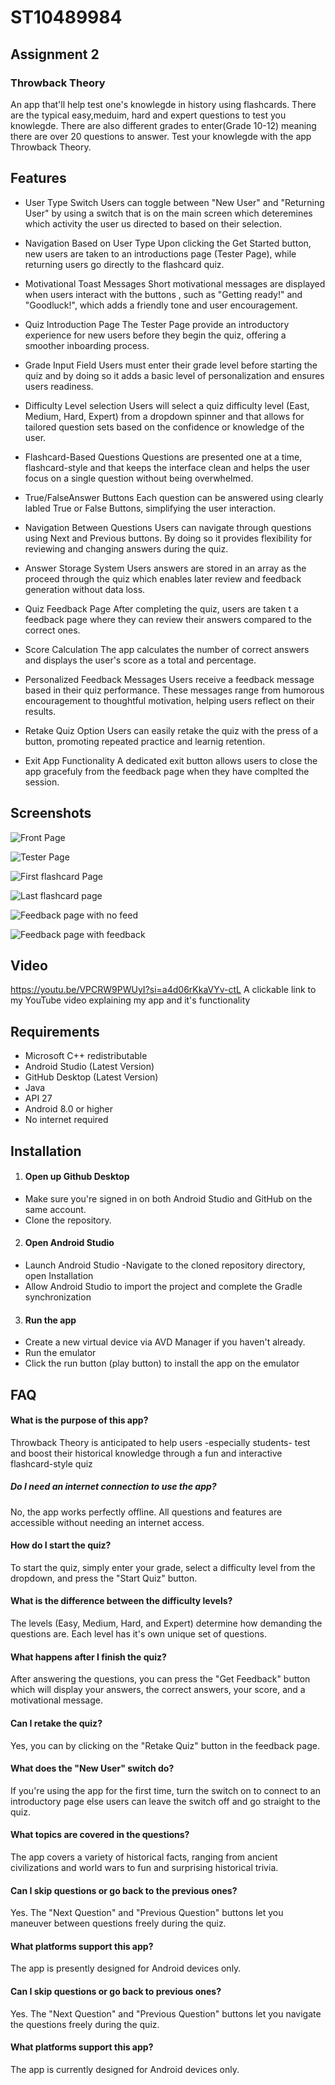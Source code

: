 
# ST10489984
## Assignment 2

### Throwback Theory


An app that'll help test one's knowlegde in history using flashcards. There are the typical easy,meduim, hard and expert questions to test you knowlegde. There are also different grades to enter(Grade 10-12) meaning there are over 20 questions to answer. Test your knowlegde with the app Throwback Theory.  
## Features

- User Type Switch
Users can toggle between "New User" and "Returning User" by using a switch that is on the main screen which deteremines which activity the user us directed to based on their selection. 

- Navigation Based on User Type
Upon clicking the Get Started button, new users are taken to an introductions page (Tester Page), while returning users go directly to the flashcard quiz.

- Motivational Toast Messages
Short motivational messages are displayed when users interact with the buttons , such as "Getting ready!" and "Goodluck!", which adds a friendly tone and user encouragement.

- Quiz Introduction Page
The Tester Page provide an introductory experience for new users before they begin the quiz, offering a smoother inboarding process.

- Grade Input Field
Users must enter their grade level before starting the quiz and by doing so it adds a basic level of personalization and ensures users readiness.

- Difficulty Level selection
Users will select a quiz difficulty level (East, Medium, Hard, Expert) from a dropdown spinner and that allows for tailored question sets based on the confidence or knowledge of the user.

- Flashcard-Based Questions
Questions are presented one at a time, flashcard-style and that keeps the interface clean and helps the user focus on a single question without being overwhelmed.

- True/FalseAnswer Buttons
Each question can be answered using clearly labled True or False Buttons, simplifying the user interaction. 

- Navigation Between Questions
Users can navigate through questions using Next and Previous buttons. By doing so it provides flexibility for reviewing and changing answers during the quiz. 

- Answer Storage System
Users answers are stored in an array as the proceed through the quiz which enables later review and feedback generation without data loss. 

- Quiz Feedback Page
After completing the quiz, users are taken t a feedback page where they can review their answers compared to the correct ones. 

- Score Calculation
The app calculates the number of correct answers and displays the user's score as a total and percentage. 

- Personalized Feedback Messages
Users receive a feedback message based in their quiz performance. These messages range from humorous encouragement to thoughtful motivation, helping users reflect on their results.

- Retake Quiz Option
Users can easily retake the quiz with the press of a button, promoting repeated practice and learnig retention. 

- Exit App Functionality 
A dedicated exit button allows users to close the app gracefuly from the feedback page when they have complted the session.

## Screenshots

![Front Page](https://github.com/user-attachments/assets/36eb6f1a-847d-4d37-b703-94da7ff976e3)

![Tester Page](https://github.com/user-attachments/assets/935d540a-0354-4dc9-a794-f74e24a3b7e2)

![First flashcard Page](https://github.com/user-attachments/assets/5bd469b2-3600-4a64-bc95-3f4ee1f34386)

![Last flashcard page](https://github.com/user-attachments/assets/0104c69b-e105-498a-af73-1c19f9abe1fd)

![Feedback page with no feed](https://github.com/user-attachments/assets/2f7ef80a-7845-48ac-a48d-3e74b3ca75cc)

![Feedback page with feedback](https://github.com/user-attachments/assets/750b7858-6fab-40b2-ba36-b47dfd2a1bb3)
## Video

https://youtu.be/VPCRW9PWUyI?si=a4d06rKkaVYv-ctL
A clickable link to my YouTube video explaining my app and it's functionality 
## Requirements

- Microsoft C++ redistributable
- Android Studio (Latest Version)
- GitHub Desktop (Latest Version)
- Java
- API 27
- Android 8.0 or higher
- No internet required

## Installation

1. #### Open up Github Desktop
- Make sure you're signed in on both Android Studio and GitHub on the same account.
- Clone the repository.

2. #### Open Android Studio
- Launch Android Studio
-Navigate to the cloned repository directory, open Installation
- Allow Android Studio to import the project and complete the Gradle synchronization

3. #### Run the app
- Create a new virtual device via AVD Manager if you haven't already.
- Run the emulator 
- Click the run button (play button) to install the app on the emulator 
## FAQ

#### What is the purpose of this app?

Throwback Theory is anticipated to help users -especially students- test and boost their historical knowledge through a fun and interactive flashcard-style quiz

##### Do I need an internet connection to use the app?

No, the app works perfectly offline. All questions and features are accessible without needing an internet access.

#### How do I start the quiz?

To start the quiz, simply enter your grade, select a difficulty level from the dropdown, and press the "Start Quiz" button.

#### What is the difference between the difficulty levels?

The levels (Easy, Medium, Hard, and Expert) determine how demanding the questions are. Each level has it's own unique set of questions.

#### What happens after I finish the quiz?

After answering the questions, you can press the "Get Feedback" button which will display your answers, the correct answers, your score, and a motivational message.

#### Can I retake the quiz?

Yes, you can by clicking on the "Retake Quiz" button in the feedback page.

#### What does the "New User" switch do?

If you're using the app for the first time, turn the switch on to connect to an introductory page else users can leave the switch off and go straight to the quiz.

#### What topics are covered in the questions?

The app covers a variety of historical facts, ranging from ancient civilizations and world wars to fun and surprising historical trivia.

#### Can I skip questions or go back to the previous ones?

Yes. The "Next Question" and "Previous Question" buttons let you maneuver between questions freely during the quiz.

#### What platforms support this app?

The app is presently designed for Android devices only.

#### Can I skip questions or go back to previous ones?

Yes. The "Next Question" and "Previous Question" buttons let you navigate the questions freely during the quiz.

#### What platforms support this app?

The app is currently designed for Android devices only.
